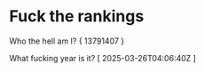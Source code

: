 # Fuck the rankings

Who the hell am I?
{ 13791407 }

What fucking year is it?
[ 2025-03-26T04:06:40Z ]
